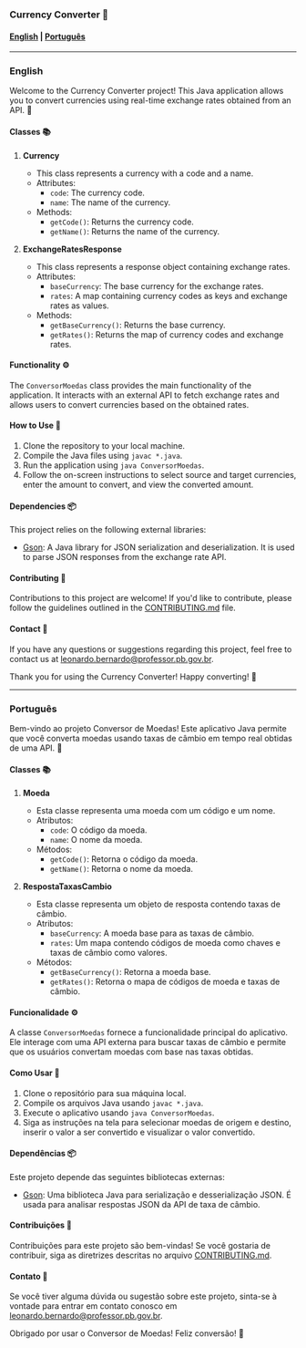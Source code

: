 ### Currency Converter 💱

#### [English](#english) | [Português](#portuguese)

---

### <a name="english"></a> English

Welcome to the Currency Converter project! This Java application allows you to convert currencies using real-time exchange rates obtained from an API. 🔄

#### Classes 📚

1. **Currency**

   - This class represents a currency with a code and a name.
   - Attributes:
     - `code`: The currency code.
     - `name`: The name of the currency.
   - Methods:
     - `getCode()`: Returns the currency code.
     - `getName()`: Returns the name of the currency.

2. **ExchangeRatesResponse**

   - This class represents a response object containing exchange rates.
   - Attributes:
     - `baseCurrency`: The base currency for the exchange rates.
     - `rates`: A map containing currency codes as keys and exchange rates as values.
   - Methods:
     - `getBaseCurrency()`: Returns the base currency.
     - `getRates()`: Returns the map of currency codes and exchange rates.

#### Functionality ⚙️

The `ConversorMoedas` class provides the main functionality of the application. It interacts with an external API to fetch exchange rates and allows users to convert currencies based on the obtained rates.

#### How to Use 🚀

1. Clone the repository to your local machine.
2. Compile the Java files using `javac *.java`.
3. Run the application using `java ConversorMoedas`.
4. Follow the on-screen instructions to select source and target currencies, enter the amount to convert, and view the converted amount.

#### Dependencies 📦

This project relies on the following external libraries:

- [Gson](https://github.com/google/gson): A Java library for JSON serialization and deserialization. It is used to parse JSON responses from the exchange rate API.

#### Contributing 🤝

Contributions to this project are welcome! If you'd like to contribute, please follow the guidelines outlined in the [CONTRIBUTING.md](CONTRIBUTING.md) file.

#### Contact 📧

If you have any questions or suggestions regarding this project, feel free to contact us at [leonardo.bernardo@professor.pb.gov.br](mailto:leonardo.bernardo@professor.pb.gov.br).

Thank you for using the Currency Converter! Happy converting! 🎉

---

### <a name="portuguese"></a> Português

Bem-vindo ao projeto Conversor de Moedas! Este aplicativo Java permite que você converta moedas usando taxas de câmbio em tempo real obtidas de uma API. 🔄

#### Classes 📚

1. **Moeda**

   - Esta classe representa uma moeda com um código e um nome.
   - Atributos:
     - `code`: O código da moeda.
     - `name`: O nome da moeda.
   - Métodos:
     - `getCode()`: Retorna o código da moeda.
     - `getName()`: Retorna o nome da moeda.

2. **RespostaTaxasCambio**

   - Esta classe representa um objeto de resposta contendo taxas de câmbio.
   - Atributos:
     - `baseCurrency`: A moeda base para as taxas de câmbio.
     - `rates`: Um mapa contendo códigos de moeda como chaves e taxas de câmbio como valores.
   - Métodos:
     - `getBaseCurrency()`: Retorna a moeda base.
     - `getRates()`: Retorna o mapa de códigos de moeda e taxas de câmbio.

#### Funcionalidade ⚙️

A classe `ConversorMoedas` fornece a funcionalidade principal do aplicativo. Ele interage com uma API externa para buscar taxas de câmbio e permite que os usuários convertam moedas com base nas taxas obtidas.

#### Como Usar 🚀

1. Clone o repositório para sua máquina local.
2. Compile os arquivos Java usando `javac *.java`.
3. Execute o aplicativo usando `java ConversorMoedas`.
4. Siga as instruções na tela para selecionar moedas de origem e destino, inserir o valor a ser convertido e visualizar o valor convertido.

#### Dependências 📦

Este projeto depende das seguintes bibliotecas externas:

- [Gson](https://github.com/google/gson): Uma biblioteca Java para serialização e desserialização JSON. É usada para analisar respostas JSON da API de taxa de câmbio.

#### Contribuições 🤝

Contribuições para este projeto são bem-vindas! Se você gostaria de contribuir, siga as diretrizes descritas no arquivo [CONTRIBUTING.md](CONTRIBUTING.md).

#### Contato 📧

Se você tiver alguma dúvida ou sugestão sobre este projeto, sinta-se à vontade para entrar em contato conosco em [leonardo.bernardo@professor.pb.gov.br](mailto:leonardo.bernardo@professor.pb.gov.br).

Obrigado por usar o Conversor de Moedas! Feliz conversão! 🎉
